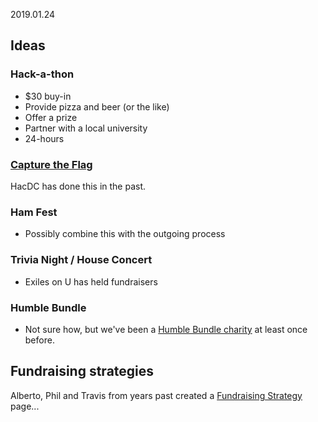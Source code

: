 2019.01.24

## Ideas

### Hack-a-thon

- \$30 buy-in
- Provide pizza and beer (or the like)
- Offer a prize
- Partner with a local university
- 24-hours

### [Capture the Flag](https://en.wikipedia.org/wiki/Capture_the_flag#Software_and_games)

HacDC has done this in the past.

### Ham Fest

- Possibly combine this with the outgoing process

### Trivia Night / House Concert

- Exiles on U has held fundraisers

### Humble Bundle

- Not sure how, but we've been a [Humble Bundle
  charity](https://www.humblebundle.com/charities) at least once before.

## Fundraising strategies

Alberto, Phil and Travis from years past created a [Fundraising
Strategy](Fundraising_Strategy "wikilink") page...
